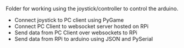 Folder for working using the joystick/controller to control the arduino.
- Connect joystick to PC client using PyGame
- Connect PC Client to websocket server hosted on RPi
- Send data from PC Client over websockets to RPi
- Send data from RPi to arduino using JSON and PySerial
